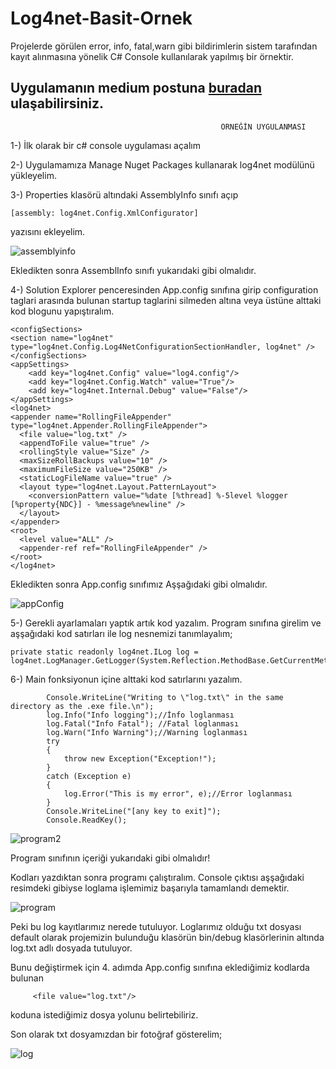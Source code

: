 # Log4net-Basit-Ornek
Projelerde görülen error, info, fatal,warn gibi bildirimlerin sistem tarafından kayıt alınmasına yönelik C# Console kullanılarak yapılmış bir örnektir.

## Uygulamanın medium postuna [buradan](https://medium.com/@bilalaksal/log4net-kullan%C4%B1m%C4%B1-5ecf650d49b7) ulaşabilirsiniz.
      

                                                   ÖRNEĞİN UYGULANMASI
          
1-) İlk olarak bir c# console uygulaması açalım

2-) Uygulamamıza Manage Nuget Packages kullanarak log4net modülünü yükleyelim.

3-) Properties klasörü altındaki AssemblyInfo sınıfı açıp

    [assembly: log4net.Config.XmlConfigurator]
    
   yazısını ekleyelim.

![assemblyinfo](https://user-images.githubusercontent.com/46024317/64182698-4e317080-ce71-11e9-9cd9-628d603ce6c5.PNG)

Ekledikten sonra AssemblInfo sınıfı yukarıdaki gibi olmalıdır.

4-) Solution Explorer penceresinden App.config sınıfına girip configuration taglari arasında bulunan startup taglarini silmeden altına veya üstüne alttaki kod blogunu yapıştıralım.
 
    <configSections>
    <section name="log4net" type="log4net.Config.Log4NetConfigurationSectionHandler, log4net" />
    </configSections>
    <appSettings>
        <add key="log4net.Config" value="log4.config"/>
        <add key="log4net.Config.Watch" value="True"/>
        <add key="log4net.Internal.Debug" value="False"/>
    </appSettings>
    <log4net>
    <appender name="RollingFileAppender" type="log4net.Appender.RollingFileAppender">
      <file value="log.txt" />
      <appendToFile value="true" />
      <rollingStyle value="Size" />
      <maxSizeRollBackups value="10" />
      <maximumFileSize value="250KB" />
      <staticLogFileName value="true" />
      <layout type="log4net.Layout.PatternLayout">
        <conversionPattern value="%date [%thread] %-5level %logger [%property{NDC}] - %message%newline" />
      </layout>
    </appender>
    <root>
      <level value="ALL" />
      <appender-ref ref="RollingFileAppender" />
    </root>
    </log4net>

Ekledikten sonra App.config sınıfımız Aşşağıdaki gibi olmalıdır.

![appConfig](https://user-images.githubusercontent.com/46024317/64183026-db74c500-ce71-11e9-8f99-c8847078c07d.PNG)

5-) Gerekli ayarlamaları yaptık artık kod yazalım. Program sınıfına girelim ve aşşağıdaki kod satırları ile log nesnemizi tanımlayalım;

    private static readonly log4net.ILog log =   log4net.LogManager.GetLogger(System.Reflection.MethodBase.GetCurrentMethod().DeclaringType);

6-) Main fonksiyonun içine alttaki kod satırlarını yazalım.
            
            Console.WriteLine("Writing to \"log.txt\" in the same directory as the .exe file.\n");
            log.Info("Info logging");//İnfo loglanması
            log.Fatal("Info Fatal"); //Fatal loglanması   
            log.Warn("Info Warning");//Warning loglanması   
            try
            {
                throw new Exception("Exception!");
            }
            catch (Exception e)
            {
                log.Error("This is my error", e);//Error loglanması
            }
            Console.WriteLine("[any key to exit]");
            Console.ReadKey();
            
   ![program2](https://user-images.githubusercontent.com/46024317/64184364-08c27280-ce74-11e9-850e-e30161187332.PNG)  
   
   Program sınıfının içeriği yukarıdaki gibi olmalıdır!
   
Kodları yazdıktan sonra programı çalıştıralım. Console çıktısı aşşağıdaki resimdeki gibiyse loglama işlemimiz başarıyla tamamlandı demektir.
 
 ![program](https://user-images.githubusercontent.com/46024317/64184872-d49b8180-ce74-11e9-9856-751358b98f30.PNG)
 
 Peki bu log kayıtlarımız nerede tutuluyor. Loglarımız olduğu txt dosyası default olarak projemizin bulunduğu klasörün bin/debug klasörlerinin altında log.txt adlı dosyada tutuluyor.
 
 Bunu değiştirmek için 4. adımda App.config sınıfına eklediğimiz kodlarda bulunan
         
         <file value="log.txt"/>        
   koduna istediğimiz dosya yolunu belirtebiliriz.
       
 Son olarak txt dosyamızdan bir fotoğraf gösterelim;
 
 ![log](https://user-images.githubusercontent.com/46024317/64184104-a23d5480-ce73-11e9-972c-672364dbdf66.PNG)

 

